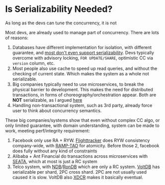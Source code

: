 # Is Serializability Needed?

As long as the devs can tune the concurrency, it is not

Most devs, are already used to manage part of concurrency. There are lots of reasons:

1. Databases have different implementation for isolation, with different guarantee, and [most don't even support serializability](http://www.bailis.org/blog/when-is-acid-acid-rarely/). Devs typically overcome with advisory locking, `FOR UPDATE/SHARE`, optimistic CC via `version` column, etc.
2. Most people also use cache to speed up read queries, and without the checking of current state. Which makes the system as a whole not serializable.
3. Big companies typically need to use microservices, to break the physical barrier to development. This makes the need for distributed transactions, in forms of choreography/orchestration appear. Both are **NOT** serializable, as I argued [here](https://github.com/aarondwi/notes/blob/main/DTXArguments.md)
4. Handling non-transactional system, such as 3rd party, already force user to think about concurrency semantics.

These big companies/systems show that even without complex CC algo, or only limited guarantee, with domain understanding, system can be made to work, meeting perf/integrity requirement:

1. Facebook only use RA + RYW. [Flighttracker](https://research.fb.com/publications/flighttracker-consistency-across-read-optimized-online-stores-at-facebook/) does RYW consistency company-wide, with [RAMP-TAO](https://engineering.fb.com/2021/08/18/core-data/ramp-tao/) for atomicity. Before those 2, facebook does fully without any kind of constraints
2. Alibaba + Ant Financial do transactions across microservices with [SEATA](https://github.com/seata/seata), which at most is just a RC system
3. Telco system, with [NDB](https://dev.mysql.com/doc/refman/8.0/en/mysql-cluster.html)/[RonDB](https://github.com/logicalclocks/rondb) which are only a RC system. [VoltDB](https://voltdb.com) has serializable per shard, 2PC cross shard. 2PC are not usually used caused it is slow. VoltDB also [XDCR](https://www.voltdb.com/blog/2021/08/xdcr/) makes it basically eventual.
